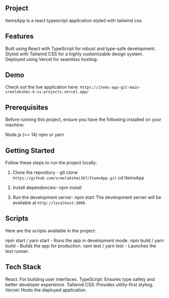 Project
-------
ItemsApp is a react typescript application styled with tailwind css.

Features
--------
Built using React with TypeScript for robust and type-safe development.
Styled with Tailwind CSS for a highly customizable design system.
Deployed using Vercel for seamless hosting.

Demo
-----
Check out the live application here: `https://items-app-git-main-sreelakshmi-k-ss-projects.vercel.app/`

Prerequisites
-------------
Before running this project, ensure you have the following installed on your machine:

Node.js (>= 14)
npm or yarn

Getting Started
---------------
Follow these steps to run the project locally:

1. Clone the repository -
    git clone `https://github.com/sreelakshmi367/ItemsApp.git`
    cd ItemsApp

2. Install dependencies-
    npm install

3. Run the development server-
    npm start
    The development server will be available at `http://localhost:3000`.


Scripts
-------
Here are the scripts available in the project:

npm start / yarn start - Runs the app in development mode.
npm build / yarn build - Builds the app for production.
npm test / yarn test - Launches the test runner.

Tech Stack
-----------
React: For building user interfaces.
TypeScript: Ensures type safety and better developer experience.
Tailwind CSS: Provides utility-first styling.
Vercel: Hosts the deployed application.


